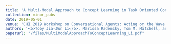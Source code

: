 ```yaml
---
title: 'A Multi-Modal Approach to Concept Learning in Task Oriented Conversational Agents'
collection: minor_pubs
date: 2019-05-01
venue: 'CHI 2019 Workshop on Conversational Agents: Acting on the Wave of Research and Development'
authors: '<b>Toby Jia-Jun Li</b>, Marissa Radensky, Tom M. Mitchell, and Brad A. Myers'
paperurl: '/files/MultiModalApproachToConceptLearning_Li.pdf'
---
```


